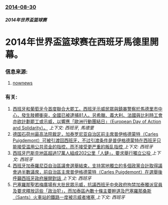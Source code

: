 ### [2014-08-30](/news/2014/08/30/index.md)

##### 2014年世界盃篮球赛
# 2014年世界盃篮球赛在西班牙馬德里開幕。 




### 信息来源:

1. [nownews](http://www.nownews.com/n/2014/08/28/1390646)

### 有关:

1. [ 西班牙和葡萄牙今首度聯合大罷工。西班牙示威民眾與鎮暴警察於馬德里市中心，發生肢體衝突，全國已被逮捕81人。另希臘、義大利、法國與比利時工會亦欲計劃罷工或示威，以響應「歐洲行動團結日」（European Day of Action and Solidarity）。](/news/2012/11/14/西班牙和葡萄牙今首度聯合大罷工-西班牙示威民眾與鎮暴警察於馬德里市中心-發生肢體衝突-全國已被逮捕81人-另希臘-義大.md) _上下文: 西班牙, 馬德里_
2. [德国石荷州最高法院裁定，加泰罗尼亚自治区前主席普伊格德蒙特（Carles Puigdemont）可被引渡回西班牙，不过引渡条件是普伊格德蒙特在西班牙只能接受滥用公共资金的指控，而不接受更严重的叛乱指控 ](/news/2018/07/12/德国石荷州最高法院裁定-加泰罗尼亚自治区前主席普伊格德蒙特-Carles-Puigdemont-可被引渡回西班牙-不过引.md) _上下文: 西班牙_
3. [西班牙巴斯克地區超過17萬人組成202公里「人鏈」，要求舉行獨立公投 ](/news/2018/06/10/西班牙巴斯克地區超過17萬人組成202公里-人鏈-要求舉行獨立公投.md) _上下文: 西班牙_
4. [西班牙加泰羅尼亞自治區議會選舉結束，支持當地獨立的多個政黨合計取得議會過半數議席，前自治區主席普伊格德蒙特（Carles Puigdemont）在選舉後呼籲西班牙政府展開對話 ](/news/2017/12/22/西班牙加泰羅尼亞自治區議會選舉結束-支持當地獨立的多個政黨合計取得議會過半數議席-前自治區主席普伊格德蒙特-Carles.md) _上下文: 西班牙_
5. [巴塞羅那聖若梅廣場有大批民眾示威，抗議西班牙中央政府拘禁加泰獨派官員及要求釋放這些「政治犯」，而加泰區內數十條主要幹道及巴塞羅那桑斯（Sants）火車站的鐵路一度被示威者堵塞 ](/news/2017/11/9/巴塞羅那聖若梅廣場有大批民眾示威-抗議西班牙中央政府拘禁加泰獨派官員及要求釋放這些-政治犯-而加泰區內數十條主要幹道及.md) _上下文: 西班牙_
